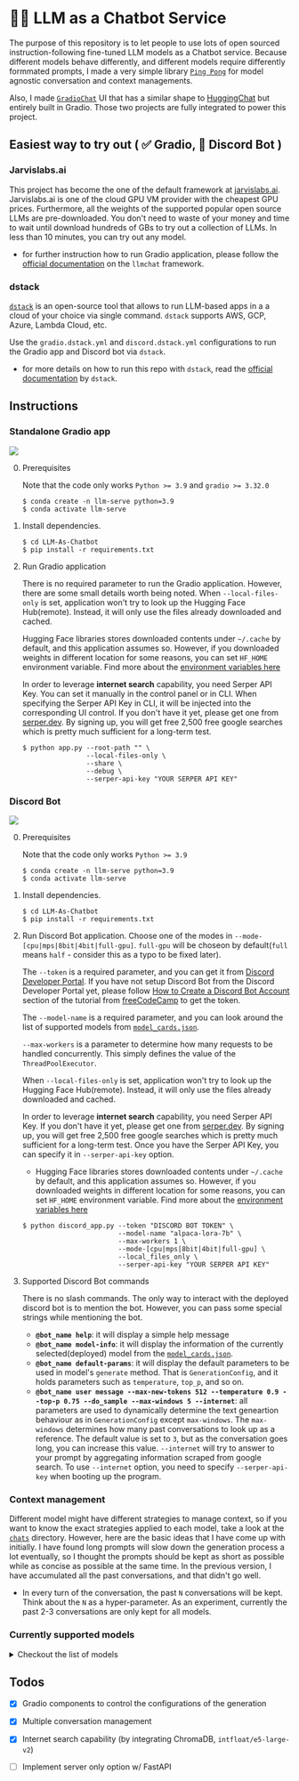 
# 💬🚀 LLM as a Chatbot Service

The purpose of this repository is to let people to use lots of open sourced instruction-following fine-tuned LLM models as a Chatbot service. Because different models behave differently, and different models require differently formmated prompts, I made a very simple library [`Ping Pong`](https://github.com/deep-diver/PingPong) for model agnostic conversation and context managements. 

Also, I made [`GradioChat`](https://github.com/deep-diver/gradio-chat) UI that has a similar shape to [HuggingChat](https://huggingface.co/chat/) but entirely built in Gradio. Those two projects are fully integrated to power this project. 

## Easiest way to try out ( ✅ Gradio, 🚧 Discord Bot )

### Jarvislabs.ai

This project has become the one of the default framework at [jarvislabs.ai](https://jarvislabs.ai/). Jarvislabs.ai is one of the cloud GPU VM provider with the cheapest GPU prices. Furthermore, all the weights of the supported popular open source LLMs are pre-downloaded. You don't need to waste of your money and time to wait until download hundreds of GBs to try out a collection of LLMs. In less than 10 minutes, you can try out any model. 
- for further instruction how to run Gradio application, please follow the [official documentation](https://jarvislabs.ai/docs/llmchat) on the `llmchat` framework.

### dstack

[`dstack`](https://dstack.ai) is an open-source tool that allows to run LLM-based apps in a a cloud of your choice via single command. `dstack` supports AWS, GCP, Azure, Lambda Cloud, etc.

Use the `gradio.dstack.yml` and `discord.dstack.yml` configurations to run the Gradio app and Discord bot via `dstack`.
- for more details on how to run this repo with `dstack`, read the [official documentation](https://dstack.ai/examples/llmchat) by `dstack`.

## Instructions

### Standalone Gradio app

![](https://i.ibb.co/gW7yKj9/2023-05-26-3-31-06.png)

0. Prerequisites

    Note that the code only works `Python >= 3.9` and `gradio >= 3.32.0`

    ```console
    $ conda create -n llm-serve python=3.9
    $ conda activate llm-serve
    ```

1. Install dependencies. 
    ```console
    $ cd LLM-As-Chatbot
    $ pip install -r requirements.txt
    ```

2. Run Gradio application

    There is no required parameter to run the Gradio application. However, there are some small details worth being noted. When `--local-files-only` is set, application won't try to look up the Hugging Face Hub(remote). Instead, it will only use the files already downloaded and cached.

    Hugging Face libraries stores downloaded contents under `~/.cache` by default, and this application assumes so. However, if you downloaded weights in different location for some reasons, you can set `HF_HOME` environment variable. Find more about the [environment variables here](https://huggingface.co/docs/huggingface_hub/package_reference/environment_variables)

   In order to leverage **internet search** capability, you need Serper API Key. You can set it manually in the control panel or in CLI. When specifying the Serper API Key in CLI, it will be injected into the corresponding UI control. If you don't have it yet, please get one from [serper.dev](https://serper.dev/). By signing up, you will get free 2,500 free google searches which is pretty much sufficient for a long-term test.

    ```console
    $ python app.py --root-path "" \
                    --local-files-only \
                    --share \
                    --debug \
                    --serper-api-key "YOUR SERPER API KEY"
    ```

### Discord Bot

![](https://i.ibb.co/cJ3yDWh/2023-07-14-1-42-23.png)

0. Prerequisites

    Note that the code only works `Python >= 3.9` 

    ```console
    $ conda create -n llm-serve python=3.9
    $ conda activate llm-serve
    ```

1. Install dependencies. 
    ```console
    $ cd LLM-As-Chatbot
    $ pip install -r requirements.txt
    ```

2. Run Discord Bot application. Choose one of the modes in `--mode-[cpu|mps|8bit|4bit|full-gpu]`. `full-gpu` will be choseon by default(`full` means `half` - consider this as a typo to be fixed later).

    The `--token` is a required parameter, and you can get it from [Discord Developer Portal](https://discord.com/developers/docs/intro). If you have not setup Discord Bot from the Discord Developer Portal yet, please follow [How to Create a Discord Bot Account](https://www.freecodecamp.org/news/create-a-discord-bot-with-python/) section of the tutorial from [freeCodeCamp](https://www.freecodecamp.org/) to get the token.

    The `--model-name` is a required parameter, and you can look around the list of supported models from [`model_cards.json`](https://github.com/deep-diver/LLM-As-Chatbot/blob/main/model_cards.json).

    `--max-workers` is a parameter to determine how many requests to be handled concurrently. This simply defines the value of the `ThreadPoolExecutor`.

    When `--local-files-only` is set, application won't try to look up the Hugging Face Hub(remote). Instead, it will only use the files already downloaded and cached.

   In order to leverage **internet search** capability, you need Serper API Key. If you don't have it yet, please get one from [serper.dev](https://serper.dev/). By signing up, you will get free 2,500 free google searches which is pretty much sufficient for a long-term test. Once you have the Serper API Key, you can specify it in `--serper-api-key` option.
   
    - Hugging Face libraries stores downloaded contents under `~/.cache` by default, and this application assumes so. However, if you downloaded weights in different location for some reasons, you can set `HF_HOME` environment variable. Find more about the [environment variables here](https://huggingface.co/docs/huggingface_hub/package_reference/environment_variables)    

    ```console
    $ python discord_app.py --token "DISCORD BOT TOKEN" \
                            --model-name "alpaca-lora-7b" \
                            --max-workers 1 \
                            --mode-[cpu|mps|8bit|4bit|full-gpu] \
                            --local_files_only \
                            --serper-api-key "YOUR SERPER API KEY"
    ```

4. Supported Discord Bot commands

    There is no slash commands. The only way to interact with the deployed discord bot is to mention the bot. However, you can pass some special strings while mentioning the bot.

    - **`@bot_name help`**: it will display a simple help message
    - **`@bot_name model-info`**: it will display the information of the currently selected(deployed) model from the [`model_cards.json`](https://github.com/deep-diver/LLM-As-Chatbot/blob/main/model_cards.json).
    - **`@bot_name default-params`**: it will display the default parameters to be used in model's `generate` method. That is `GenerationConfig`, and it holds parameters such as `temperature`, `top_p`, and so on.
    - **`@bot_name user message --max-new-tokens 512 --temperature 0.9 --top-p 0.75 --do_sample --max-windows 5 --internet`**: all parameters are used to dynamically determine the text geneartion behaviour as in `GenerationConfig` except `max-windows`. The `max-windows` determines how many past conversations to look up as a reference. The default value is set to `3`, but as the conversation goes long, you can increase this value. `--internet` will try to answer to your prompt by aggregating information scraped from google search. To use `--internet` option, you need to specify `--serper-api-key` when booting up the program.

### Context management

Different model might have different strategies to manage context, so if you want to know the exact strategies applied to each model, take a look at the [`chats`](https://github.com/deep-diver/LLM-As-Chatbot/tree/main/chats) directory. However, here are the basic ideas that I have come up with initially. I have found long prompts will slow down the generation process a lot eventually, so I thought the prompts should be kept as short as possible while as concise as possible at the same time. In the previous version, I have accumulated all the past conversations, and that didn't go well.

- In every turn of the conversation, the past `N` conversations will be kept. Think about the `N` as a hyper-parameter. As an experiment, currently the past 2-3 conversations are only kept for all models.

### Currently supported models

<details><summary>Checkout the list of models</summary>

  - [tloen/alpaca-lora-7b](https://huggingface.co/tloen/alpaca-lora-7b): the original 7B Alpaca-LoRA checkpoint by tloen (updated by 4/4/2022)
  - [LLMs/Alpaca-LoRA-7B-elina](https://huggingface.co/LLMs/Alpaca-LoRA-7B-elina): the 7B Alpaca-LoRA checkpoint by Chansung (updated by 5/1/2022)
  - [LLMs/Alpaca-LoRA-13B-elina](https://huggingface.co/LLMs/Alpaca-LoRA-13B-elina): the 13B Alpaca-LoRA checkpoint by Chansung (updated by 5/1/2022)
  - [LLMs/Alpaca-LoRA-30B-elina](https://huggingface.co/LLMs/Alpaca-LoRA-30B-elina): the 30B Alpaca-LoRA checkpoint by Chansung (updated by 5/1/2022)
  - [LLMs/Alpaca-LoRA-65B-elina](https://huggingface.co/LLMs/Alpaca-LoRA-65B-elina): the 65B Alpaca-LoRA checkpoint by Chansung (updated by 5/1/2022)
  - [LLMs/AlpacaGPT4-LoRA-7B-elina](https://huggingface.co/LLMs/AlpacaGPT4-LoRA-7B-elina): the 7B Alpaca-LoRA checkpoint trained on GPT4 generated Alpaca style dataset by Chansung (updated by 5/1/2022)
  - [LLMs/AlpacaGPT4-LoRA-13B-elina](https://huggingface.co/LLMs/AlpacaGPT4-LoRA-13B-elina): the 13B Alpaca-LoRA checkpoint trained on GPT4 generated Alpaca style dataset by Chansung (updated by 5/1/2022)
  - [stabilityai/stablelm-tuned-alpha-7b](https://huggingface.co/stabilityai/stablelm-tuned-alpha-7b): StableLM based fine-tuned model
  - [beomi/KoAlpaca-Polyglot-12.8B](https://huggingface.co/beomi/KoAlpaca-Polyglot-12.8B): [Polyglot](https://github.com/EleutherAI/polyglot) based Alpaca style instruction fine-tuned model
  - [declare-lab/flan-alpaca-xl](https://huggingface.co/declare-lab/flan-alpaca-xl): Flan XL(3B) based Alpaca style instruction fine-tuned model.
  - [declare-lab/flan-alpaca-xxl](https://huggingface.co/declare-lab/flan-alpaca-xxl): Flan XXL(11B) based Alpaca style instruction fine-tuned model.
  - [OpenAssistant/stablelm-7b-sft-v7-epoch-3](https://huggingface.co/OpenAssistant/stablelm-7b-sft-v7-epoch-3): StableLM(7B) based OpenAssistant's oasst1 instruction fine-tuned model.
  - [Writer/camel-5b-hf](https://huggingface.co/Writer/camel-5b-hf): Palmyra-base based instruction fine-tuned model. The foundation model and the data are from its creator, [Writer](https://dev.writer.com).
  - [lmsys/fastchat-t5-3b-v1.0](https://huggingface.co/lmsys/fastchat-t5-3b-v1.0): T5(3B) based Vicuna style instruction fine-tuned model on SharedGPT by [lm-sys](https://github.com/lm-sys/FastChat) 
  - [LLMs/Stable-Vicuna-13B](https://huggingface.co/LLMs/Stable-Vicuna-13B): Stable Vicuna(13B) from Carpel AI and Stability AI. This is not a delta weight, so use it at your own risk. I will make this repo as private soon and add Hugging Face token field.
  - [LLMs/Vicuna-7b-v1.1](https://huggingface.co/LLMs/Vicuna-7b-v1.1): Vicuna(7B) from FastChat. This is not a delta weight, so use it at your own risk. I will make this repo as private soon and add Hugging Face token field.
  - [LLMs/Vicuna-7b-v1.3](https://huggingface.co/lmsys/vicuna-7b-v1.3)
  - [LLMs/Vicuna-13b-v1.1](https://huggingface.co/LLMs/Vicuna-13b-v1.1): Vicuna(13B) from FastChat. This is not a delta weight, so use it at your own risk. I will make this repo as private soon and add Hugging Face token field.
  - [LLMs/Vicuna-13b-v1.3](https://huggingface.co/lmsys/vicuna-13b-v1.3)
  - [LLMs/Vicuna-33b-v1.3](https://huggingface.co/lmsys/vicuna-33b-v1.3)
  - [togethercomputer/RedPajama-INCITE-Chat-7B-v0.1](https://huggingface.co/togethercomputer/RedPajama-INCITE-Chat-7B-v0.1): RedPajama INCITE Chat(7B) from Together.
  - [mosaicml/mpt-7b-chat](https://huggingface.co/mosaicml/mpt-7b-chat): MPT-7B from MOSAIC ML.
  - [mosaicml/mpt-30b-chat](https://huggingface.co/mosaicml/mpt-30b-chat): MPT-30B from MOSAIC ML.
  - [teknium/llama-deus-7b-v3-lora](https://huggingface.co/teknium/llama-deus-7b-v3-lora): LLaMA 7B based Alpaca style instruction fine-tuned model. The only difference between Alpaca is that this model is fine-tuned on more data including Alpaca dataset, GPTeacher, General Instruct, Code Instruct, Roleplay Instruct, Roleplay V2 Instruct, GPT4-LLM Uncensored, Unnatural Instructions, WizardLM Uncensored, CamelAI's 20k Biology, 20k Physics, 20k Chemistry, 50k Math GPT4 Datasets, and CodeAlpaca
  - [HuggingFaceH4/starchat-alpha](https://huggingface.co/HuggingFaceH4/starchat-alpha): Starcoder 15.5B based instruction fine-tuned model. This model is particularly good at answering questions about coding. 
  - [HuggingFaceH4/starchat-beta](https://huggingface.co/HuggingFaceH4/starchat-beta): Starcoder 15.5B based instruction fine-tuned model. This model is particularly good at answering questions about coding.
  - [LLMs/Vicuna-LoRA-EvolInstruct-7B](https://huggingface.co/LLMs/Vicuna-LoRA-EvolInstruct-7B): LLaMA 7B based Vicuna style instruction fine-tuned model. The dataset to fine-tune this model is from WizardLM's Evol Instruction dataset.
  - [LLMs/Vicuna-LoRA-EvolInstruct-13B](https://huggingface.co/LLMs/Vicuna-LoRA-EvolInstruct-13B): LLaMA 13B based Vicuna style instruction fine-tuned model. The dataset to fine-tune this model is from WizardLM's Evol Instruction dataset.
  - [project-baize/baize-v2-7b](https://huggingface.co/project-baize/baize-v2-7b): LLaMA 7B based Baize
  - [project-baize/baize-v2-13b](https://huggingface.co/project-baize/baize-v2-7b): LLaMA 13B based Baize
  - [timdettmers/guanaco-7b](https://huggingface.co/timdettmers/guanaco-7b): LLaMA 7B based Guanaco which is fine-tuned on OASST1 dataset with QLoRA techniques introduced in "QLoRA: Efficient Finetuning of Quantized LLMs" paper. 
  - [timdettmers/guanaco-13b](https://huggingface.co/timdettmers/guanaco-13b): LLaMA 13B based Guanaco which is fine-tuned on OASST1 dataset with QLoRA techniques introduced in "QLoRA: Efficient Finetuning of Quantized LLMs" paper.
  - [timdettmers/guanaco-33b-merged](https://huggingface.co/timdettmers/guanaco-33b-merged): LLaMA 30B based Guanaco which is fine-tuned on OASST1 dataset with QLoRA techniques introduced in "QLoRA: Efficient Finetuning of Quantized LLMs" paper.
  - [tiiuae/falcon-7b-instruct](https://huggingface.co/tiiuae/falcon-7b-instruct): Falcon 7B based instruction fine-tuned model on Baize, GPT4All, GPTeacher, and RefinedWeb-English datasets.
  - [tiiuae/falcon-40b-instruct](https://huggingface.co/tiiuae/falcon-40b-instruct): Falcon 40B based instruction fine-tuned model on Baize and RefinedWeb-English datasets.
  - [LLMs/WizardLM-13B-V1.0](https://huggingface.co/LLMs/WizardLM-13B-V1.0)
  - [LLMs/WizardLM-30B-V1.0](https://huggingface.co/LLMs/WizardLM-30B-V1.0)
  - [ehartford/Wizard-Vicuna-13B-Uncensored](https://huggingface.co/ehartford/Wizard-Vicuna-13B-Uncensored)
  - [ehartford/Wizard-Vicuna-30B-Uncensored](https://huggingface.co/ehartford/Wizard-Vicuna-30B-Uncensored)
  - [ehartford/samantha-7b](https://huggingface.co/ehartford/samantha-7b)
  - [ehartford/samantha-13b](https://huggingface.co/ehartford/samantha-13b)
  - [ehartford/samantha-33b](https://huggingface.co/ehartford/samantha-33b)
  - [CalderaAI/30B-Lazarus](https://huggingface.co/CalderaAI/30B-Lazarus)
  - [elinas/chronos-13b](https://huggingface.co/elinas/chronos-13b)
  - [elinas/chronos-33b](https://huggingface.co/elinas/chronos-33b)
  - [WizardLM/WizardCoder-15B-V1.0](https://huggingface.co/WizardLM/WizardCoder-15B-V1.0)
  - [ehartford/WizardLM-Uncensored-Falcon-7b](https://huggingface.co/ehartford/WizardLM-Uncensored-Falcon-7b)
  - [ehartford/WizardLM-Uncensored-Falcon-40b](https://huggingface.co/ehartford/WizardLM-Uncensored-Falcon-40b)

</details>

## Todos

- [X] Gradio components to control the configurations of the generation
- [X] Multiple conversation management
- [X] Internet search capability (by integrating ChromaDB, `intfloat/e5-large-v2`)
- [ ] Implement server only option w/ FastAPI

